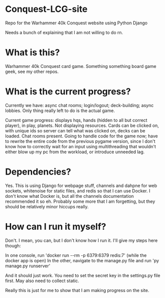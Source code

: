 # Conquest-LCG-site
Repo for the Warhammer 40k Conquest website using Python Django

Needs a bunch of explaining that I am not willing to do rn.

# What is this?

Warhammer 40k Conquest card game. Something something board game geek, see my other repos.

# What is the current progress?

Currently we have: async chat rooms; login/logout; deck-building; async lobbies. Only thing really left to do is the actual game.

Current game progress: displays hqs, hands (hidden to all but correct player), in play, planets. Not displaying resources.
Cards can be clicked on, with unique ids so server can tell what was clicked on, decks can be loaded.
Chat rooms present. Going to handle code for the game now; have to rewrite
the entire code from the previous pygame version, since I don't know how
to correctly wait for an input using multithreading that wouldn't either
blow up my pc from the workload, or introduce unneeded lag.

# Dependencies?

Yes. This is using Django for webpage stuff, channels and dahpne for web sockets, whitenoise for static files, and redis so that I can use Docker. I don't know what Docker is, but all the channels documentation recommended it so eh.
Probably some more that I am forgetting, but they should be relatively minor hiccups really.

# How can I run it myself?

Don't. I mean, you can, but I don't know how I run it. I'll give my steps here though:

In one console, run 'docker run --rm -p 6379:6379 redis:7' (while the docker app is open)
In the other, navigate to the manage.py file and run 'py manage.py runserver'

And it should just work. You need to set the secret key in the settings.py file first. May also need to collect static.

Really this is just for me to show that I am making progress on the site.
